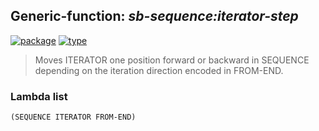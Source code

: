 ## Generic-function: ***sb-sequence:iterator-step***
[![package](https://img.shields.io/badge/Package-SB--SEQUENCE-5f9ea0.svg?style=social&colorA=999999)](../) [![type](https://img.shields.io/badge/Type-Generic--Function-5f9ea0.svg?style=social&colorA=999999)](../#generic-function) 

> Moves ITERATOR one position forward or backward in SEQUENCE
> depending on the iteration direction encoded in FROM-END.

### Lambda list
```
(SEQUENCE ITERATOR FROM-END)
```
